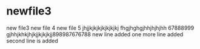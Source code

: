 # newfile3
new file3
new file 4
new file 5
jhjjkjkjkjkjkjkjkj
fhgjhghgjhhjhjhjhh
67888999
gjhhjkhkjhjkjjkjkjkjj898987676788
new line added
one more line added
second line is added
